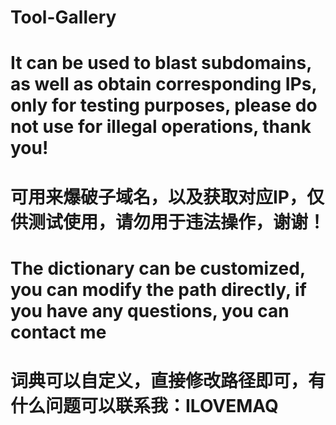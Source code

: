 # Tool-Gallery
# It can be used to blast subdomains, as well as obtain corresponding IPs, only for testing purposes, please do not use for illegal operations, thank you!
# 可用来爆破子域名，以及获取对应IP，仅供测试使用，请勿用于违法操作，谢谢！
# The dictionary can be customized, you can modify the path directly, if you have any questions, you can contact me
# 词典可以自定义，直接修改路径即可，有什么问题可以联系我：ILOVEMAQ
